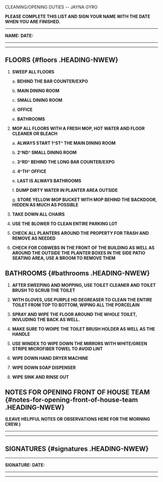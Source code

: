 CLEANING/OPENING DUTIES -- JAYNA GYRO

**PLEASE COMPLETE THIS LIST AND SIGN YOUR NAME WITH THE DATE WHEN YOU
ARE FINISHED.**

  -----------------------------------------------------------------------
  **NAME:**                                    **DATE:**
  -------------------------------------------- --------------------------

  -----------------------------------------------------------------------

## FLOORS {#floors .HEADING-NWEW}

1.  **SWEEP ALL FLOORS**

    a.  **BEHIND THE BAR COUNTER/EXPO**

    b.  **MAIN DINING ROOM**

    c.  **SMALL DINING ROOM**

    d.  **OFFICE**

    e.  **BATHROOMS**

2.  **MOP ALL FLOORS WITH A FRESH MOP, HOT WATER AND FLOOR CLEANER OR
    BLEACH**

    a.  **ALWAYS START 1^ST^ THE MAIN DINING ROOM**

    b.  **2^ND^ SMALL DINING ROOM**

    c.  **3^RD^ BEHIND THE LONG BAR COUNTER/EXPO**

    d.  **4^TH^ OFFICE**

    e.  **LAST IS ALWAYS BATHROOMS**

    f.  **DUMP DIRTY WATER IN PLANTER AREA OUTSIDE**

    g.  **STORE YELLOW MOP BUCKET WITH MOP BEHIND THE BACKDOOR, HIDDEN
        AS MUCH AS POSSIBLE**

3.  **TAKE DOWN ALL CHAIRS**

4.  **USE THE BLOWER TO CLEAN ENTIRE PARKING LOT**

5.  **CHECK ALL PLANTERS AROUND THE PROPERTY FOR TRASH AND REMOVE AS
    NEEDED**

6.  **CHECK FOR COBWEBS IN THE FRONT OF THE BUILDING AS WELL AS AROUND
    THE OUTSIDE THE PLANTER BOXES IN THE SIDE PATIO SEATING AREA, USE A
    BROOM TO REMOVE THEM**

## BATHROOMS {#bathrooms .HEADING-NWEW}

1.  **AFTER SWEEPING AND MOPPING, USE TOILET CLEANER AND TOILET BRUSH TO
    SCRUB THE TOILET**

2.  **WITH GLOVES, USE PURPLE HD DEGREASER TO CLEAN THE ENTIRE TOILET
    FROM TOP TO BOTTOM, WIPING ALL THE PORCELAIN**

3.  **SPRAY AND WIPE THE FLOOR AROUND THE WHOLE TOILET, INVLUDING THE
    BACK AS WELL.**

4.  **MAKE SURE TO WOIPE THE TOILET BRUSH HOLDER AS WELL AS THE HANDLE**

5.  **USE WINDEX TO WIPE DOWN THE MIRRORS WITH WHITE/GREEN STRIPE
    MICROFIBER TOWEL TO AVOID LINT**

6.  **WIPE DOWN HAND DRYER MACHINE**

7.  **WIPE DOWN SOAP DISPENSER**

8.  **WIPE SINK AND RINSE OUT**

## NOTES FOR OPENING FRONT OF HOUSE TEAM {#notes-for-opening-front-of-house-team .HEADING-NWEW}

**(LEAVE HELPFUL NOTES OR OBSERVATIONS HERE FOR THE MORNING CREW.)**

  -----------------------------------------------------------------------

  -----------------------------------------------------------------------

## SIGNATURES {#signatures .HEADING-NWEW}

  -----------------------------------------------------------------------
  **SIGNATURE:**                                       **DATE:**
  ---------------------------------------------------- ------------------

  -----------------------------------------------------------------------
